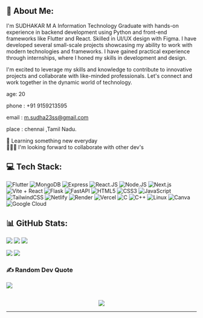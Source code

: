 ## 💫 About Me:
I'm SUDHAKAR M
A Information Technology Graduate with hands-on experience in backend development using Python and front-end frameworks like Flutter and React. Skilled in UI/UX design with Figma. I have developed several small-scale projects showcasing my ability to work with modern technologies and frameworks. I have gained practical experience through internships, where I honed my skills in development and design.

I'm excited to leverage my skills and knowledge to contribute to innovative projects and collaborate with like-minded professionals. Let's connect and work together in the dynamic world of technology.

age: 20

phone : +91 9159213595

email : m.sudha23ss@gmail.com

place : chennai ,Tamil Nadu.

🌱 Learning something new everyday <br> 👨🏻‍💻 I'm looking forward to collaborate with other dev's

## 💻 Tech Stack:
![Flutter](https://img.shields.io/static/v1?style=for-the-badge&message=Flutter&color=E0234E&logo=Flutter&logoColor=FFFFFF&label=)
![MongoDB](https://img.shields.io/badge/mongodb-001E2B?style=for-the-badge&logo=mongodb&logoColor=00ED64)
![Express](https://img.shields.io/badge/Express.js-404D59?style=for-the-badge)
![React.JS](https://img.shields.io/badge/React.js-%2320232a.svg?style=for-the-badge&logo=react&logoColor=%2361DAFB)
![Node.JS](https://img.shields.io/badge/Node.js-43853D?style=for-the-badge&logo=node.js&logoColor=white)
![Next.js](https://img.shields.io/static/v1?style=for-the-badge&message=.net&color=000000&logo=.net&logoColor=FFFFFF&label=)
![Vite + React](https://img.shields.io/badge/vite%20+%20react-%23646CFF.svg?style=for-the-badge&logo=vite&logoColor=white)
![Flask](https://img.shields.io/badge/Flask-005571?style=for-the-badge&logo=flask)
![FastAPI](https://img.shields.io/badge/FastAPI-005571?style=for-the-badge&logo=fastapi)
![HTML5](https://img.shields.io/badge/html5-%23E34F26.svg?style=for-the-badge&logo=html5&logoColor=white)
![CSS3](https://img.shields.io/badge/css3-%231572B6.svg?style=for-the-badge&logo=css3&logoColor=white)
![JavaScript](https://img.shields.io/badge/javascript-%23323330.svg?style=for-the-badge&logo=javascript&logoColor=%23F7DF1E)
![TailwindCSS](https://img.shields.io/badge/tailwindcss-%2338B2AC.svg?style=for-the-badge&logo=tailwind-css&logoColor=white) 
![Netlify](https://img.shields.io/badge/netlify-%23000000.svg?style=for-the-badge&logo=netlify&logoColor=#00C7B7) 
![Render](https://img.shields.io/badge/Render-%46E3B7.svg?style=for-the-badge&logo=render&logoColor=white)
![Vercel](https://img.shields.io/badge/Vercel-000000?style=for-the-badge&logo=vercel&logoColor=white)
![C](https://img.shields.io/badge/c-%2300599C.svg?style=for-the-badge&logo=c&logoColor=white)
![C++](https://img.shields.io/badge/c++-%2300599C.svg?style=for-the-badge&logo=c%2B%2B&logoColor=white)
![Linux](https://img.shields.io/badge/Firebase-FCC624?style=for-the-badge&logo=Firebase&logoColor=black)
![Canva](https://img.shields.io/badge/Canva-%2300C4CC.svg?style=for-the-badge&logo=Canva&logoColor=white)
![Google Cloud](https://img.shields.io/badge/Google%20Cloud-%234285F4.svg?style=for-the-badge&logo=google-cloud&logoColor=white)


## 📊 GitHub Stats:
![](http://github-profile-summary-cards.vercel.app/api/cards/profile-details?username=sudha2307&theme=radical)
![](http://github-profile-summary-cards.vercel.app/api/cards/repos-per-language?username=sudha2307&theme=moonlight)
![](http://github-profile-summary-cards.vercel.app/api/cards/most-commit-language?username=sudha2307&theme=moonlight)

![](https://github-readme-stats.vercel.app/api?username=sudha2307&theme=nightowl&hide_border=false&include_all_commits=false&count_private=false)
![](https://github-readme-streak-stats.herokuapp.com/?user=sudha2307&theme=nightowl&hide_border=false)<br/>

### ✍️ Random Dev Quote
![](https://quotes-github-readme.vercel.app/api?type=horizontal&theme=radical)

<br>

<div align="center">
<img src="https://komarev.com/ghpvc/?username=sudha2307&&style=for-the-badge" align="center" />
</div>

<hr>
